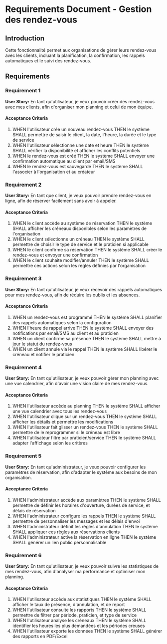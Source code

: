 # Requirements Document - Gestion des rendez-vous

## Introduction

Cette fonctionnalité permet aux organisations de gérer leurs rendez-vous avec les clients, incluant la planification, la confirmation, les rappels automatiques et le suivi des rendez-vous.

## Requirements

### Requirement 1

**User Story:** En tant qu'utilisateur, je veux pouvoir créer des rendez-vous avec mes clients, afin d'organiser mon planning et celui de mon équipe.

#### Acceptance Criteria

1. WHEN l'utilisateur crée un nouveau rendez-vous THEN le système SHALL permettre de saisir le client, la date, l'heure, la durée et le type de service
2. WHEN l'utilisateur sélectionne une date et heure THEN le système SHALL vérifier la disponibilité et afficher les conflits potentiels
3. WHEN le rendez-vous est créé THEN le système SHALL envoyer une confirmation automatique au client par email/SMS
4. WHEN le rendez-vous est sauvegardé THEN le système SHALL l'associer à l'organisation et au créateur

### Requirement 2

**User Story:** En tant que client, je veux pouvoir prendre rendez-vous en ligne, afin de réserver facilement sans avoir à appeler.

#### Acceptance Criteria

1. WHEN le client accède au système de réservation THEN le système SHALL afficher les créneaux disponibles selon les paramètres de l'organisation
2. WHEN le client sélectionne un créneau THEN le système SHALL permettre de choisir le type de service et le praticien si applicable
3. WHEN le client confirme sa réservation THEN le système SHALL créer le rendez-vous et envoyer une confirmation
4. WHEN le client souhaite modifier/annuler THEN le système SHALL permettre ces actions selon les règles définies par l'organisation

### Requirement 3

**User Story:** En tant qu'utilisateur, je veux recevoir des rappels automatiques pour mes rendez-vous, afin de réduire les oublis et les absences.

#### Acceptance Criteria

1. WHEN un rendez-vous est programmé THEN le système SHALL planifier des rappels automatiques selon la configuration
2. WHEN l'heure de rappel arrive THEN le système SHALL envoyer des notifications par email/SMS au client et au praticien
3. WHEN un client confirme sa présence THEN le système SHALL mettre à jour le statut du rendez-vous
4. WHEN un client annule via le rappel THEN le système SHALL libérer le créneau et notifier le praticien

### Requirement 4

**User Story:** En tant qu'utilisateur, je veux pouvoir gérer mon planning avec une vue calendrier, afin d'avoir une vision claire de mes rendez-vous.

#### Acceptance Criteria

1. WHEN l'utilisateur accède au planning THEN le système SHALL afficher une vue calendrier avec tous les rendez-vous
2. WHEN l'utilisateur clique sur un rendez-vous THEN le système SHALL afficher les détails et permettre les modifications
3. WHEN l'utilisateur fait glisser un rendez-vous THEN le système SHALL permettre de le reprogrammer si le créneau est libre
4. WHEN l'utilisateur filtre par praticien/service THEN le système SHALL adapter l'affichage selon les critères

### Requirement 5

**User Story:** En tant qu'administrateur, je veux pouvoir configurer les paramètres de réservation, afin d'adapter le système aux besoins de mon organisation.

#### Acceptance Criteria

1. WHEN l'administrateur accède aux paramètres THEN le système SHALL permettre de définir les horaires d'ouverture, durées de service, et délais de réservation
2. WHEN l'administrateur configure les rappels THEN le système SHALL permettre de personnaliser les messages et les délais d'envoi
3. WHEN l'administrateur définit les règles d'annulation THEN le système SHALL appliquer ces règles aux réservations clients
4. WHEN l'administrateur active la réservation en ligne THEN le système SHALL générer un lien public personnalisable

### Requirement 6

**User Story:** En tant qu'utilisateur, je veux pouvoir suivre les statistiques de mes rendez-vous, afin d'analyser ma performance et optimiser mon planning.

#### Acceptance Criteria

1. WHEN l'utilisateur accède aux statistiques THEN le système SHALL afficher le taux de présence, d'annulation, et de report
2. WHEN l'utilisateur consulte les rapports THEN le système SHALL permettre de filtrer par période, praticien, et type de service
3. WHEN l'utilisateur analyse les créneaux THEN le système SHALL identifier les heures les plus demandées et les périodes creuses
4. WHEN l'utilisateur exporte les données THEN le système SHALL générer des rapports en PDF/Excel